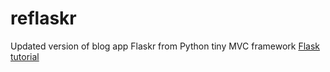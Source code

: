 reflaskr
========

Updated version of blog app Flaskr from Python tiny MVC framework [Flask tutorial](http://flask.pocoo.org/docs/tutorial/)